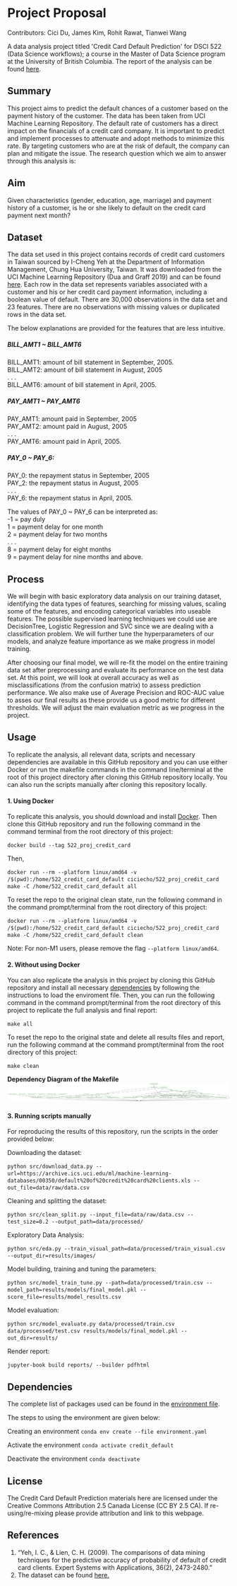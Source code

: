 # Project Proposal

Contributors: Cici Du, James Kim, Rohit Rawat, Tianwei Wang

A data analysis project titled 'Credit Card Default Prediction' for DSCI 522 (Data Science workflows); a course in the Master of Data Science program at the University of British Columbia. The report of the analysis can be found [here](https://github.com/garhwalinauna/Credit-Card-Default-Prediction/blob/main/reports/_build/pdf/book.pdf).


## Summary

This project aims to predict the default chances of a customer based on the payment history of the customer. The data has been taken from UCI Machine Learning Repository. The default rate of customers has a direct impact on the financials of a credit card company. It is important to predict and implement processes to attenuate and adopt methods to minimize this rate. By targeting customers who are at the risk of default, the company can plan and mitigate the issue. The research question which we aim to answer through this analysis is:

## Aim

Given characteristics (gender, education, age, marriage) and payment history of a customer, is he or she likely to default on the credit card payment next month? 

## Dataset

The data set used in this project contains records of credit card customers in Taiwan sourced by I-Cheng Yeh at the Department of Information Management, Chung Hua University, Taiwan. It was downloaded from the UCI Machine Learning Repository (Dua and Graff 2019) and can be found [here](https://archive.ics.uci.edu/ml/datasets/default+of+credit+card+clients). Each row in the data set represents variables associated with a customer and his or her credit card payment information, including a boolean value of default. There are 30,000 observations in the data set and 23 features. There are no observations with missing values or duplicated rows in the data set.

The below explanations are provided for the features that are less intuitive.

##### BILL_AMT1 ~ BILL_AMT6
BILL_AMT1: amount of bill statement in September, 2005.   
BILL_AMT2: amount of bill statement in August, 2005   
. . .  
BILL_AMT6: amount of bill statement in April, 2005.

##### PAY_AMT1 ~ PAY_AMT6
PAY_AMT1: amount paid in September, 2005   
PAY_AMT2: amount paid in August, 2005  
. . .  
PAY_AMT6: amount paid in April, 2005.

##### PAY_0 ~ PAY_6:
PAY_0: the repayment status in September, 2005  
PAY_2: the repayment status in August, 2005  
. . .  
PAY_6: the repayment status in April, 2005. 

The values of PAY_0 ~ PAY_6 can be interpreted as:  
-1 = pay duly  
1 = payment delay for one month  
2 = payment delay for two months  
. . .  
8 = payment delay for eight months  
9 = payment delay for nine months and above.

## Process

We will begin with basic exploratory data analysis on our training dataset, identifying the data types of features, searching for missing values, scaling some of the features, and encoding categorical variables into useable features. The possible supervised learning techniques we could use are DecisionTree, Logistic Regression and SVC since we are dealing with a classification problem. We will further tune the hyperparameters of our models, and analyze feature importance as we make progress in model training. 

After choosing our final model, we will re-fit the model on the entire training data set after preprocessing and evaluate its performance on the test data set. At this point, we will look at overall accuracy as well as misclassifications (from the confusion matrix) to assess prediction performance. We also make use of Average Precision and ROC-AUC value to asses our final results as these provide us a good metric for different thresholds. We will adjust the main evaluation metric as we progress in the project.


## Usage

To replicate the analysis, all relevant data, scripts and necessary dependencies are available in this GitHub repository and you can use either Docker or run the makefile commands in the command line/terminal at the root of this project directory after cloning this GitHub repository locally. You can also run the scripts manually after cloning this repository locally. 

#### 1. Using Docker
To replicate this analysis, you should download and install [Docker](https://www.docker.com/get-started). Then clone this GitHub repository and run the following command in the command terminal from the root directory of this project:

```
docker build --tag 522_proj_credit_card
```
Then,

```
docker run --rm --platform linux/amd64 -v /$(pwd):/home/522_credit_card_default ciciecho/522_proj_credit_card make -C /home/522_credit_card_default all
```
To reset the repo to the original clean state, run the following command in the command prompt/terminal from the root directory of this project:

```
docker run --rm --platform linux/amd64 -v /$(pwd):/home/522_credit_card_default ciciecho/522_proj_credit_card make -C /home/522_credit_card_default clean
```
Note: For non-M1 users, please remove the flag `--platform linux/amd64`.

#### 2. Without using Docker

You can also replicate the analysis in this project by cloning this GitHub repository and install all necessary [dependencies](https://github.com/UBC-MDS/Credit-Card-Default-Prediction#dependencies) by following the instructions to load the enviroment file. Then, you can run the following command in the command prompt/terminal from the root directory of this project to replicate the full analysis and final report:

```
make all 
```

To reset the repo to the original state and delete all results files and report, run the following command at the command prompt/terminal from the root directory of this project:

```
make clean
```
**Dependency Diagram of the Makefile**
![](Makefile.png)


#### 3. Running scripts manually

For reproducing the results of this repository, run the scripts in the order provided below:  

Downloading the dataset:
```
python src/download_data.py --url=https://archive.ics.uci.edu/ml/machine-learning-databases/00350/default%20of%20credit%20card%20clients.xls --out_file=data/raw/data.csv
```
Cleaning and splitting the dataset:
```
python src/clean_split.py --input_file=data/raw/data.csv --test_size=0.2 --output_path=data/processed/
```
Exploratory Data Analysis:
```
python src/eda.py --train_visual_path=data/processed/train_visual.csv --output_dir=results/images/
```
Model building, training and tuning the parameters:
```
python src/model_train_tune.py --path=data/processed/train.csv --model_path=results/models/final_model.pkl --score_file=results/model_results.csv
```
Model evaluation:
```
python src/model_evaluate.py data/processed/train.csv data/processed/test.csv results/models/final_model.pkl --out_dir=results/
```
Render report:
```
jupyter-book build reports/ --builder pdfhtml
```

## Dependencies
The complete list of packages used can be found in the [environment file](https://github.com/UBC-MDS/Credit-Card-Default-Prediction/blob/main/environment.yaml).

The steps to using the environment are given below:

Creating an environment ```conda env create --file environment.yaml```

Activate the environment ```conda activate credit_default```

Deactivate the environment ```conda deactivate```


## License
The Credit Card Default Prediction materials here are licensed under the Creative Commons Attribution 2.5 Canada License (CC BY 2.5 CA). If re-using/re-mixing please provide attribution and link to this webpage.

## References
 
1. “Yeh, I. C., & Lien, C. H. (2009). The comparisons of data mining techniques for the predictive accuracy of probability of default of credit card clients. Expert Systems with Applications, 36(2), 2473-2480.” 
2. The dataset can be found [here.](https://archive.ics.uci.edu/ml/datasets/default+of+credit+card+clients)
